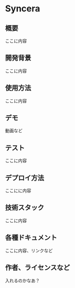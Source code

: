 # Syncera

## 概要
ここに内容

## 開発背景
ここに内容

## 使用方法
ここに内容

## デモ
動画など

## テスト
ここに内容

## デプロイ方法
ここにに内容

## 技術スタック
ここに内容

## 各種ドキュメント
ここに内容、リンクなど

## 作者、ライセンスなど
入れるのかなあ？